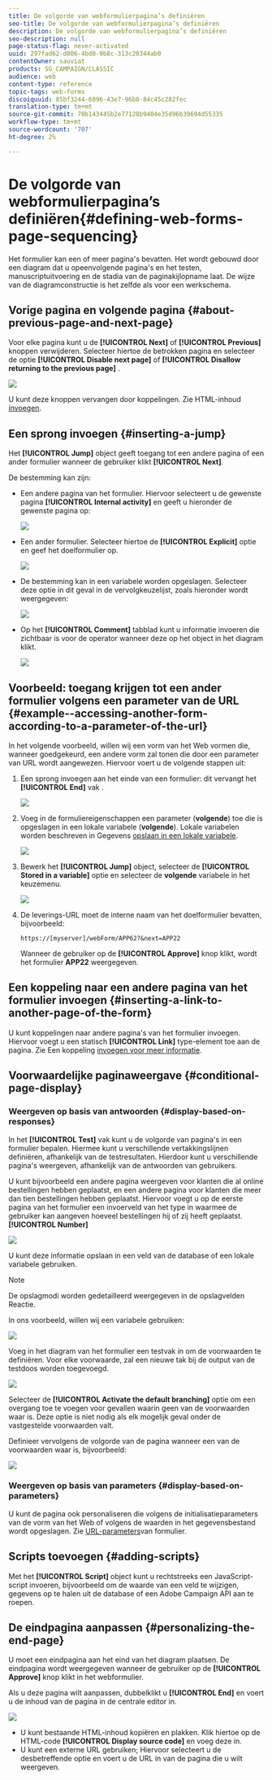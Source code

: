 ```yaml
---
title: De volgorde van webformulierpagina’s definiëren
seo-title: De volgorde van webformulierpagina’s definiëren
description: De volgorde van webformulierpagina’s definiëren
seo-description: null
page-status-flag: never-activated
uuid: 297fad62-d806-4bd8-9b8c-313c20344ab0
contentOwner: sauviat
products: SG_CAMPAIGN/CLASSIC
audience: web
content-type: reference
topic-tags: web-forms
discoiquuid: 85bf3244-6896-43e7-96b8-84c45c282fec
translation-type: tm+mt
source-git-commit: 70b143445b2e77128b9404e35d96b39694d55335
workflow-type: tm+mt
source-wordcount: '707'
ht-degree: 2%

---
```



# De volgorde van webformulierpagina’s definiëren{#defining-web-forms-page-sequencing}

Het formulier kan een of meer pagina&#39;s bevatten. Het wordt gebouwd door een diagram dat u opeenvolgende pagina&#39;s en het testen, manuscriptuitvoering en de stadia van de paginakijlopname laat. De wijze van de diagramconstructie is het zelfde als voor een werkschema.

## Vorige pagina en volgende pagina {#about-previous-page-and-next-page}

Voor elke pagina kunt u de **[!UICONTROL Next]** of **[!UICONTROL Previous]** knoppen verwijderen. Selecteer hiertoe de betrokken pagina en selecteer de optie **[!UICONTROL Disable next page]** of **[!UICONTROL Disallow returning to the previous page]** .

![](assets/s_ncs_admin_survey_no_next_page.png)

U kunt deze knoppen vervangen door koppelingen. Zie HTML-inhoud [invoegen](../../web/using/static-elements-in-a-web-form.md#inserting-html-content).

## Een sprong invoegen {#inserting-a-jump}

Het **[!UICONTROL Jump]** object geeft toegang tot een andere pagina of een ander formulier wanneer de gebruiker klikt **[!UICONTROL Next]**.

De bestemming kan zijn:

* Een andere pagina van het formulier. Hiervoor selecteert u de gewenste pagina **[!UICONTROL Internal activity]** en geeft u hieronder de gewenste pagina op:

   ![](assets/s_ncs_admin_jump_param1.png)

* Een ander formulier. Selecteer hiertoe de **[!UICONTROL Explicit]** optie en geef het doelformulier op.

   ![](assets/s_ncs_admin_jump_param2.png)

* De bestemming kan in een variabele worden opgeslagen. Selecteer deze optie in dit geval in de vervolgkeuzelijst, zoals hieronder wordt weergegeven:

   ![](assets/s_ncs_admin_jump_param3.png)

* Op het **[!UICONTROL Comment]** tabblad kunt u informatie invoeren die zichtbaar is voor de operator wanneer deze op het object in het diagram klikt.

   ![](assets/s_ncs_admin_survey_jump_comment.png)

## Voorbeeld: toegang krijgen tot een ander formulier volgens een parameter van de URL {#example--accessing-another-form-according-to-a-parameter-of-the-url}

In het volgende voorbeeld, willen wij een vorm van het Web vormen die, wanneer goedgekeurd, een andere vorm zal tonen die door een parameter van URL wordt aangewezen. Hiervoor voert u de volgende stappen uit:

1. Een sprong invoegen aan het einde van een formulier: dit vervangt het **[!UICONTROL End]** vak .

   ![](assets/s_ncs_admin_survey_jump_sample1.png)

1. Voeg in de formuliereigenschappen een parameter (**volgende**) toe die is opgeslagen in een lokale variabele (**volgende**). Lokale variabelen worden beschreven in Gegevens [opslaan in een lokale variabele](../../web/using/web-forms-answers.md#storing-data-in-a-local-variable).

   ![](assets/s_ncs_admin_survey_jump_sample2.png)

1. Bewerk het **[!UICONTROL Jump]** object, selecteer de **[!UICONTROL Stored in a variable]** optie en selecteer de **volgende** variabele in het keuzemenu.

   ![](assets/s_ncs_admin_survey_jump_sample3.png)

1. De leverings-URL moet de interne naam van het doelformulier bevatten, bijvoorbeeld:

   ```
   https://[myserver]/webForm/APP62?&next=APP22
   ```

   Wanneer de gebruiker op de **[!UICONTROL Approve]** knop klikt, wordt het formulier **APP22** weergegeven.

## Een koppeling naar een andere pagina van het formulier invoegen {#inserting-a-link-to-another-page-of-the-form}

U kunt koppelingen naar andere pagina&#39;s van het formulier invoegen. Hiervoor voegt u een statisch **[!UICONTROL Link]** type-element toe aan de pagina. Zie Een koppeling [invoegen voor meer informatie](../../web/using/static-elements-in-a-web-form.md#inserting-a-link).

## Voorwaardelijke paginaweergave {#conditional-page-display}

### Weergeven op basis van antwoorden {#display-based-on-responses}

In het **[!UICONTROL Test]** vak kunt u de volgorde van pagina&#39;s in een formulier bepalen. Hiermee kunt u verschillende vertakkingslijnen definiëren, afhankelijk van de testresultaten. Hierdoor kunt u verschillende pagina&#39;s weergeven, afhankelijk van de antwoorden van gebruikers.

U kunt bijvoorbeeld een andere pagina weergeven voor klanten die al online bestellingen hebben geplaatst, en een andere pagina voor klanten die meer dan tien bestellingen hebben geplaatst. Hiervoor voegt u op de eerste pagina van het formulier een invoerveld van het type in waarmee de gebruiker kan aangeven hoeveel bestellingen hij of zij heeft geplaatst. **[!UICONTROL Number]**

![](assets/s_ncs_admin_survey_test_ex0.png)

U kunt deze informatie opslaan in een veld van de database of een lokale variabele gebruiken.

>[!NOTE]
>
>De opslagmodi worden gedetailleerd weergegeven in de opslagvelden [](../../web/using/web-forms-answers.md#response-storage-fields)Reactie.

In ons voorbeeld, willen wij een variabele gebruiken:

![](assets/s_ncs_admin_survey_test_ex1.png)

Voeg in het diagram van het formulier een testvak in om de voorwaarden te definiëren. Voor elke voorwaarde, zal een nieuwe tak bij de output van de testdoos worden toegevoegd.

![](assets/s_ncs_admin_survey_test_ex2.png)

Selecteer de **[!UICONTROL Activate the default branching]** optie om een overgang toe te voegen voor gevallen waarin geen van de voorwaarden waar is. Deze optie is niet nodig als elk mogelijk geval onder de vastgestelde voorwaarden valt.

Definieer vervolgens de volgorde van de pagina wanneer een van de voorwaarden waar is, bijvoorbeeld:

![](assets/s_ncs_admin_survey_test_ex3.png)

### Weergeven op basis van parameters {#display-based-on-parameters}

U kunt de pagina ook personaliseren die volgens de initialisatieparameters van de vorm van het Web of volgens de waarden in het gegevensbestand wordt opgeslagen. Zie [URL-parameters](../../web/using/defining-web-forms-properties.md#form-url-parameters)van formulier.

## Scripts toevoegen {#adding-scripts}

Met het **[!UICONTROL Script]** object kunt u rechtstreeks een JavaScript-script invoeren, bijvoorbeeld om de waarde van een veld te wijzigen, gegevens op te halen uit de database of een Adobe Campaign API aan te roepen.

## De eindpagina aanpassen {#personalizing-the-end-page}

U moet een eindpagina aan het eind van het diagram plaatsen. De eindpagina wordt weergegeven wanneer de gebruiker op de **[!UICONTROL Approve]** knop klikt in het webformulier.

Als u deze pagina wilt aanpassen, dubbelklikt u **[!UICONTROL End]** en voert u de inhoud van de pagina in de centrale editor in.

![](assets/s_ncs_admin_survey_end_page_edit.png)

* U kunt bestaande HTML-inhoud kopiëren en plakken. Klik hiertoe op de HTML-code **[!UICONTROL Display source code]** en voeg deze in.
* U kunt een externe URL gebruiken; Hiervoor selecteert u de desbetreffende optie en voert u de URL in van de pagina die u wilt weergeven.

